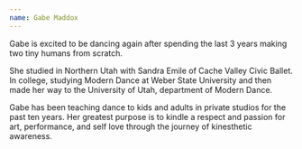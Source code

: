 ```yaml
---
name: Gabe Maddox
---
```

Gabe is excited to be dancing again after spending the last 3 years making two tiny humans from scratch.

She studied in Northern Utah with Sandra Emile of Cache Valley Civic Ballet. In college, studying Modern Dance at Weber State University and then  made her way to the University of Utah, department of Modern Dance.

Gabe has been teaching dance to kids and adults in private studios for the past ten years. Her greatest purpose is to kindle a respect and passion for art, performance, and self love through the journey of kinesthetic awareness.

